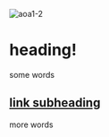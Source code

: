 ![aoa1-2](https://user-images.githubusercontent.com/110150470/181593608-7e42a1a8-1f83-4650-852f-a41c5ca4417d.jpg)
  
# heading!

some words

## [link subheading](https://www.google.com)

more words

